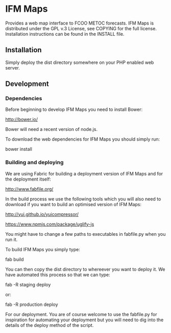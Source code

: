 # IFM Maps
Provides a web map interface to FCOO METOC forecasts. IFM Maps is 
distributed under the GPL v.3 License, see COPYING for the full license. 
Installation instructions can be found in the INSTALL file.

## Installation
Simply deploy the dist directory somewhere on your PHP enabled
web server.

## Development

### Dependencies
Before beginning to develop IFM Maps you need to install Bower:

http://bower.io/

Bower will need a recent version of node.js.

To download the web dependencies for IFM Maps you should simply
run:

  bower install


### Building and deploying
We are using Fabric for building a deployment version of IFM Maps
and for the deployment itself:

http://www.fabfile.org/

In the build process we use the following tools which you will also
need to download if you want to build an optimised version of
IFM Maps:

http://yui.github.io/yuicompressor/

https://www.npmjs.com/package/uglify-js

You might have to change a few paths to executables in fabfile.py 
when you run it.

To build IFM Maps you simply type:

  fab build

You can then copy the dist directory to whereever you want to deploy
it. We have automated this process so that we can type:

  fab -R staging deploy

or:

  fab -R production deploy

For our deployment. You are of course welcome to use the fabfile.py
for inspiration for automating your deployment but you will need
to dig into the details of the deploy method of the script.
